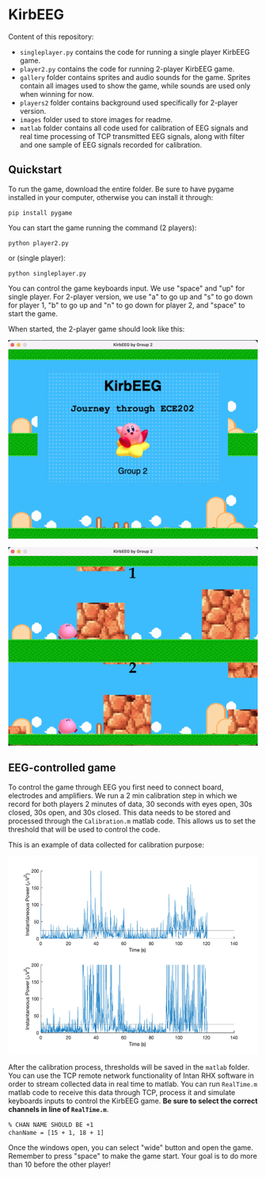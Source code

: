 # KirbEEG

Content of this repository:
* `singleplayer.py` contains the code for running a single player KirbEEG game.
* `player2.py` contains the code for running 2-player KirbEEG game. 
* `gallery` folder contains sprites and audio sounds for the game. Sprites contain all images used to show the game, while sounds are used only when winning for now. 
* `players2` folder contains background used specifically for 2-player version.
* `images` folder used to store images for readme.
* `matlab` folder contains all code used for calibration of EEG signals and real time processing of TCP transmitted EEG signals, along with filter and one sample of EEG signals recorded for calibration.


## Quickstart

To run the game, download the entire folder. Be sure to have pygame installed in your computer, otherwise you can install it through:

```
pip install pygame
```

You can start the game running the command (2 players):

```
python player2.py
``` 

or (single player):

```
python singleplayer.py
```

You can control the game keyboards input. We use "space" and "up" for single player. For 2-player version, we use "a" to go up and "s" to go down for player 1, "b" to go up and "n" to go down for player 2, and "space" to start the game.

When started, the 2-player game should look like this:

<p align="center"><img src="./images/welcome.png" height="400"></p>

<p align="center"><img src="./images/2players.png" height="400"></p>

## EEG-controlled game

To control the game through EEG you first need to connect board, electrodes and amplifiers. We run a 2 min calibration step in which we record for both players 2 minutes of data, 30 seconds with eyes open, 30s closed, 30s open, and 30s closed. This data needs to be stored and processed through the `Calibration.m` matlab code. This allows us to set the threshold that will be used to control the code. 

This is an example of data collected for calibration purpose:

<p align="center"><img src="./images/calibration_example.png" height="400"></p>

After the calibration process, thresholds will be saved in the `matlab` folder. You can use the TCP remote network functionality of Intan RHX software in order to stream collected data in real time to matlab. You can run `RealTime.m` matlab code to receive this data through TCP, process it and simulate keyboards inputs to control the KirbEEG game. **Be sure to select the correct channels in line of `RealTime.m`**.

```
% CHAN NAME SHOULD BE +1
chanName = [15 + 1, 18 + 1]
```

Once the windows open, you can select "wide" button and open the game. Remember to press "space" to make the game start. Your goal is to do more than 10 before the other player!
